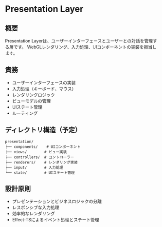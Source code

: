 # Presentation Layer

## 概要
Presentation Layerは、ユーザーインターフェースとユーザーとの対話を管理する層です。
WebGLレンダリング、入力処理、UIコンポーネントの実装を担当します。

## 責務
- ユーザーインターフェースの実装
- 入力処理（キーボード、マウス）
- レンダリングロジック
- ビューモデルの管理
- UIステート管理
- ルーティング

## ディレクトリ構造（予定）
```
presentation/
├── components/    # UIコンポーネント
├── views/        # ビュー実装
├── controllers/  # コントローラー
├── renderers/    # レンダリング実装
├── input/        # 入力処理
└── state/        # UIステート管理
```

## 設計原則
- プレゼンテーションとビジネスロジックの分離
- レスポンシブな入力処理
- 効率的なレンダリング
- Effect-TSによるイベント処理とステート管理